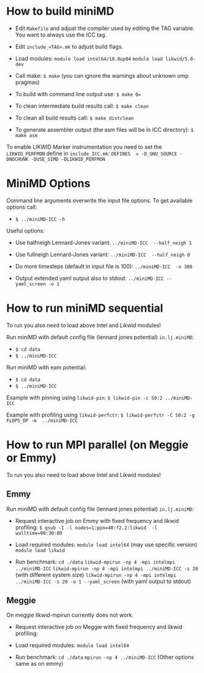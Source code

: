 # How to build miniMD

* Edit `Makefile` and adjust the compiler used by editing the TAG variable. You want to always use the ICC tag.
* Edit `include_<TAG>.mk` to adjust build flags.
* Load modules:
`module load intel64/18.0up04`
`module load likwid/5.0-dev`

* Call make: `$ make` (you can ignore the warnings about unknown omp pragmas)
* To build with command line output use: `$ make Q=`
* To clean intermediate build results call: `$ make clean`
* To clean all build results call: `$ make distclean`
* To generate assembler output (the asm files will be in ICC directory): `$ make asm`

To enable LIKWID Marker instrumentation you need to set the `LIKWID_PERFMON` define in `include_ICC.mk`:
`DEFINES  = -D_GNU_SOURCE -DNOCHUNK -DUSE_SIMD -DLIKWID_PERFMON`

# MiniMD Options

Command line arguments overwrite the input file options.
To get available options call:
* `$ ../miniMD-ICC -h`

Useful options:
* Use halfneigh Lennard-Jones variant:
`../miniMD-ICC  --half_neigh 1`

* Use fullneigh Lennard-Jones variant:
`../miniMD-ICC  --half_neigh 0`

* Do more timesteps (default in input file is 100):
`../miniMD-ICC  -n 300`

* Output extended yaml output also to stdout:
`../miniMD-ICC --yaml_screen -o 1`


# How to run miniMD sequential

To run you also need to load above Intel and Likwid modules!

Run miniMD with default config file (lennard jones potential) `in.lj.miniMD`:
* `$ cd data`
* `$ ../miniMD-ICC`

Run miniMD with eam potential:
* `$ cd data`
* `$ ../miniMD-ICC`

Example with pinning using `likwid-pin`:
`$ likwid-pin -c S0:2 ../miniMD-ICC`

Example with profiling using `likwid-perfctr`:
`$ likwid-perfctr -C S0:2 -g FLOPS_DP -m  ../miniMD-ICC`


# How to run MPI parallel (on Meggie or Emmy)

To run you also need to load above Intel and Likwid modules!

## Emmy
Run miniMD with default config file (lennard jones potential) `in.lj.miniMD`:
* Request interactive job on Emmy with fixed frequency and likwid profiling:
`$ qsub -I -l nodes=1:ppn=40:f2.2:likwid  -l walltime=00:30:00`

* Load required modules:
`module load intel64` (may use specific version)
`module load likwid`

* Run benchmark:
`cd ./data`
`likwid-mpirun -np 4 -mpi intelmpi ../miniMD-ICC`
`likwid-mpirun -np 4 -mpi intelmpi ../miniMD-ICC -s 20` (with different system size)
`likwid-mpirun -np 4 -mpi intelmpi ../miniMD-ICC -s 20 -o 1 --yaml_screen` (with yaml output to stdout)


## Meggie
On meggie likwid-mpirun currently does not work.

* Request interactive job on Meggie with fixed frequency and likwid profiling:

* Load required modules:
`module load intel64`

* Run benchmark:
`cd ./data`
`mpirun -np 4 ../miniMD-ICC` (Other options same as on emmy)

